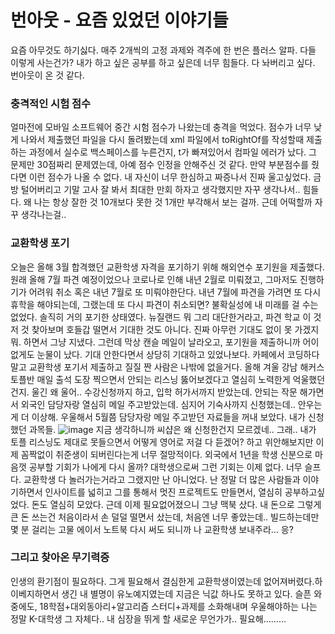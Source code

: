 # 번아웃 - 요즘 있었던 이야기들
요즘 아무것도 하기싫다. 매주 2개씩의 고정 과제와 격주에 한 번은 플러스 알파. 다들 이렇게 사는건가? 내가 하고 싶은 공부를 하고 싶은데 너무 힘들다. 다 놔버리고 싶다. 번아웃이 온 것 같다. 

### 충격적인 시험 점수
얼마전에 모바일 소프트웨어 중간 시험 점수가 나왔는데 충격을 먹었다. 점수가 너무 낮게 나와서 제출했던 파일을 다시 돌려봤는데 xml 파일에서 toRightOf를 작성할때 제출하는 과정에서 실수로 백스페이스를 누른건지, t가 빠져있어서 컴파일 에러가 났다.
그 문제만 30점짜리 문제였는데, 아예 점수 인정을 안해주신 것 같다. 만약 부분점수를 줬다면 이런 점수가 나올 수 없다.
내 자신이 너무 한심하고 짜증나서 진짜 울고싶었다. 금방 털어버리고 기말 고사 잘 봐서 최대한 만회 하자고 생각했지만 자꾸 생각나서.. 힘들다. 왜 나는 항상 잘한 것 10개보다 못한 것 1개만 부각해서 보는 걸까. 근데 어떡할까 자꾸 생각나는걸..

### 교환학생 포기
오늘은 올해 3월 합격했던 교환학생 자격을 포기하기 위해 해외연수 포기원을 제출했다. 원래 올해 7월 파견 예정이었으나 코로나로 인해 내년 2월로 미뤄졌고, 그마저도 진행하기가 어려워 취소 혹은 내년 7월로 또 미뤄야한단다. 내년 7월에 파견을 가려면 또 다시 휴학을 해야되는데, 그랬는데 또 다시 파견이 취소되면? 불확실성에 내 미래를 걸 수는 없었다.
솔직히 거의 포기한 상태였다.  뉴질랜드 뭐 그리 대단한거라고, 파견 학교 이 것 저 것 찾아보며 호들갑 떨면서 기대한 것도 아니다.  진짜 아무런 기대도 없이 못 가겠지 뭐. 하면서 그냥 지냈다. 그런데 막상 캔슬 메일이 날라오고, 포기원을 제출하니까 어이없게도 눈물이 났다. 기대 안한다면서 상당히 기대하고 있었나보다.  카페에서 코딩하다 말고 교환학생 포기서 제출하고 질질 짠 사람은 나밖에 없을거다. 올해 겨울 강남 해커스 토플반 매일 출석 도장 찍으면서  안되는 리스닝 뚫어보겠다고 열심히 노력한게 억울했던건지. 울긴 왜 울어.. 수강신청까지 하고, 입학 허가서까지 받았는데. 안되는 작문 해가면서 외국인 담당자랑 열심히 메일 주고받았는데. 심지어 기숙사까지 신청했는데.. 안우는게 더 이상해.
우울해서 5월쯤 담당자랑 메일 주고받던 자료들을 꺼내 보았다. 내가 신청했던 과목들.
![image](https://user-images.githubusercontent.com/69361613/99299406-86627a80-288e-11eb-8452-c42f7e33a71c.png)
지금 생각하니까 씨샵은 왜 신청한건지 모르겠네..
그래.. 내가 토플 리스닝도 제대로 못들으면서 어떻게 영어로 저걸 다 듣겠어? 하고 위안해보지만 이제 꼼짝없이 취준생이 되버린다는게 너무 절망적이다. 외국에서 1년을 학생 신분으로 마음껏 공부할 기회가 나에게 다시 올까?  대학생으로써 그런 기회는 이제 없다. 너무 슬프다. 교환학생 다 놀러가는거라고 그랬지만 난 아니었다. 난 정말 더 많은 사람들과 이야기하면서 인사이트를 넓히고 그를 통해서 멋진 프로젝트도 만들면서, 열심히 공부하고싶었다. 
돈도 열심히 모았다. 근데 이제 필요없어졌으니 그냥 맥북 샀다. 내 돈으로 그렇게 큰 돈 쓰는건 처음이라서 손 덜덜 떨면서 샀는데, 처음엔 너무 좋았는데.. 빌드하는데만 몇 분 걸리는 고물 에이서 노트북 다시 써도 되니까 나 교환학생 보내주라… 응?


### 그리고 찾아온 무기력증
인생의 환기점이 필요하다. 그게 필요해서 결심한게 교환학생이였는데 없어져버렸다.하이베지하면서 생긴 내 별명이 유노예지였는데 지금은 닉값 하나도 못하고 있다. 슬픈 와중에도, 18학점+대외동아리+알고리즘 스터디+과제를 소화해내며 우울해야하는 나는 정말 K-대학생 그 자체다.. 내 심장을 뛰게 할 새로운 무언가가.. 필요해………
